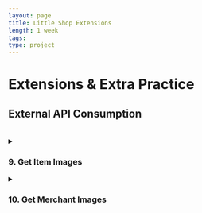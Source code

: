 ```yaml
---
layout: page
title: Little Shop Extensions
length: 1 week
tags:
type: project
---
```


# Extensions & Extra Practice


## External API Consumption

<br>

<details><summary><h3>9. Get Item Images</h3></summary>

#### Details: 
1. The endpoint should be in the pattern of `GET /api/v1/items/:id`, to add onto the "Fetch a Single Record" endpoint (#2 above).
2. You will need to utilize the [Unsplash API](https://unsplash.com/documentation) for this - specifically, the [Search Photos](https://unsplash.com/documentation#search-photos) endpoint. Supply a query that would work for this item's name, and use the API to retrieve an image to represent this item. 
3. If an invalid image id is passed in, a 404 status as well as a descriptive error message should be sent back in the response.
4. The `data` top level key should always point to an array even if one or zero images were found for this image. 
5. If no image is found, a link to a placeholder image URL can be used (see [placehold.co](https://placehold.co/)), using the `Text` option to include a URL-encoded string representing the Item's name in the placeholder image. 

    <details><summary><h5>Example #1 😁 </h5></summary>

    **Request:**
    ```
      GET /api/v1/item/1
      Content-Type: application/json
      Accept: application/json
    ```

    **Response:**
    `status: 200`
    ```json
    {
      "data": {
        "id": "1",
        "type": "item",
        "attributes": {
          "name": "Super Widget",
          "description": "A most excellent widget of the finest crafting",
          "unit_price": 109.99, 
          "image_url": "https://api.unsplash.com/photos/eOLpJytrbsQ" //or, https://placehold.co/600x400?text=Super+Widget
        }
      }
    }
    ```
    </details>
    <details><summary><h5>Example #2 😭 </h5></summary>
      
      **Request:**
      ```
      GET /api/v1/item/123123123123 (where this is an invalid ID)
      Content-Type: application/json
      Accept: application/json
      ```

      **Response:** 
      `status: 404`
      ```json
    {
        "errors": [
            {
                "detail": "Couldn't find Item with 'id'=123123123123"
            }
        ]
    }
      ```
    </details>

    ---

</details>



<details><summary><h3>10. Get Merchant Images</h3></summary>

#### Details: 
1. The endpoint should be in the pattern of `GET /api/v1/merchants/:id`, to add onto the "Fetch a Single Record" endpoint (#2 above).
2. You will need to utilize the [Unsplash API](https://unsplash.com/documentation) for this - specifically, the [Search Photos](https://unsplash.com/documentation#search-photos) endpoint. Supply a query that would work for this merchant's name, and use the API to retrieve an image to represent this merchant. 
3. If an invalid image id is passed in, a 404 status as well as a descriptive error message should be sent back in the response.
4. The `data` top level key should always point to an array even if one or zero images were found for this image. 
5. If no image is found, a link to a placeholder image URL can be used (see [placehold.co](https://placehold.co/)), using the `Text` option to include a URL-encoded string representing the merchant's name in the placeholder image. 

    <details><summary><h5>Example #1 😁 </h5></summary>

    **Request:**
    ```
      GET /api/v1/merchant/1
      Content-Type: application/json
      Accept: application/json
    ```

    **Response:**
    `status: 200`
    ```json
   {
      "data": [
        {
          "id": "1",
            "type": "merchant",
            "attributes": {
              "name": "Mike's Awesome Store",
              "image_url": "https://api.unsplash.com/photos/eOLpJytrbsQ" //or, https://placehold.co/600x400?text=Mike%27s\nAwesome\nStore
            }
        }
      ]
    },
    ```
    </details>
    <details><summary><h5>Example #2 😭 </h5></summary>
      
      **Request:**
      ```
      GET /api/v1/merchant/123123123123 (where this is an invalid ID)
      Content-Type: application/json
      Accept: application/json
      ```

      **Response:** 
      `status: 404`
      ```json
    {
        "errors": [
            {
                "detail": "Couldn't find merchant with 'id'=123123123123"
            }
        ]
    }
      ```
    </details>
</details>
